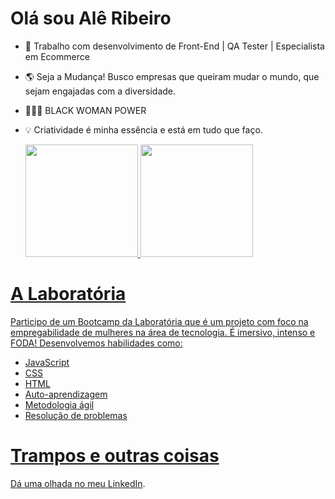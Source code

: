 # Olá sou Alê Ribeiro
- 🎯 Trabalho com desenvolvimento de Front-End | QA Tester | Especialista em Ecommerce
- 🌎 Seja a Mudança! Busco empresas que queiram mudar o mundo, que sejam engajadas com a diversidade.
- 👩🏾‍🦱 BLACK WOMAN POWER
- 💡 Criatividade é minha essência e está em tudo que faço.
  
  <div>
  <a href="https://github.com/ribeirober1208">
  <img height="180em" src="https://github-readme-stats.vercel.app/api?username=ribeirober1208&show_icons=true&theme=dracula&include_all_commits=true&count_private=true"/>
  <img height="180em" src="https://github-readme-stats.vercel.app/api/top-langs/?username=ribeirober1208&layout=compact&langs_count=7&theme=dracula"/>
  </div>
  
# A Laboratória
Participo de um Bootcamp da Laboratória que é um projeto com foco na empregabilidade de mulheres na área de tecnologia. É imersivo, intenso e FODA! Desenvolvemos habilidades como:
- JavaScript
- CSS
- HTML
- Auto-aprendizagem
- Metodologia ágil
- Resolução de problemas
# Trampos e outras coisas
Dá uma olhada no meu [LinkedIn](https://www.linkedin.com/in/alessandra-ribeiro-a99080a4/).

 
